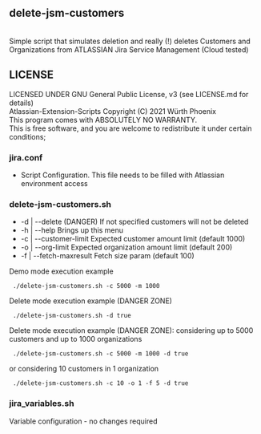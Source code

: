 ## delete-jsm-customers
<br>
Simple script that simulates deletion and really (!) deletes Customers and Organizations from ATLASSIAN Jira Service Management (Cloud tested) 

## LICENSE

LICENSED UNDER GNU General Public License, v3  (see LICENSE.md for details)            
Atlassian-Extension-Scripts Copyright (C) 2021  Würth Phoenix                          
This program comes with ABSOLUTELY NO WARRANTY.                                        
This is free software, and you are welcome to redistribute it under certain conditions;


### jira.conf
- Script Configuration. This file needs to be filled with Atlassian environment access

### delete-jsm-customers.sh

- -d  | --delete           (DANGER)   If not specified customers will not be deleted
- -h  | --help             Brings up this menu
- -c  | --customer-limit   Expected customer amount limit (default 1000) 
- -o  | --org-limit        Expected organization amount limit (default 200)
- -f  | --fetch-maxresult  Fetch size param (default 100)


Demo mode execution example<br>
```
 ./delete-jsm-customers.sh -c 5000 -m 1000

```
Delete mode execution example (DANGER ZONE)<br>
```
 ./delete-jsm-customers.sh -d true

```
Delete mode execution example (DANGER ZONE): considering up to 5000 customers and up to 1000 organizations <br>
```
 ./delete-jsm-customers.sh -c 5000 -m 1000 -d true
```

or considering 10 customers in 1 organization

``` 
 ./delete-jsm-customers.sh -c 10 -o 1 -f 5 -d true

```
### jira_variables.sh
Variable configuration - no changes required


